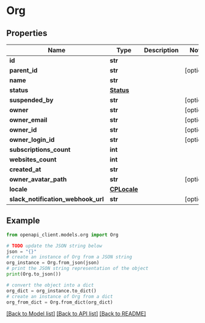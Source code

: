 # Org


## Properties

Name | Type | Description | Notes
------------ | ------------- | ------------- | -------------
**id** | **str** |  | 
**parent_id** | **str** |  | [optional] 
**name** | **str** |  | 
**status** | [**Status**](Status.md) |  | 
**suspended_by** | **str** |  | [optional] 
**owner** | **str** |  | [optional] 
**owner_email** | **str** |  | [optional] 
**owner_id** | **str** |  | [optional] 
**owner_login_id** | **str** |  | [optional] 
**subscriptions_count** | **int** |  | 
**websites_count** | **int** |  | 
**created_at** | **str** |  | 
**owner_avatar_path** | **str** |  | [optional] 
**locale** | [**CPLocale**](CPLocale.md) |  | 
**slack_notification_webhook_url** | **str** |  | [optional] 

## Example

```python
from openapi_client.models.org import Org

# TODO update the JSON string below
json = "{}"
# create an instance of Org from a JSON string
org_instance = Org.from_json(json)
# print the JSON string representation of the object
print(Org.to_json())

# convert the object into a dict
org_dict = org_instance.to_dict()
# create an instance of Org from a dict
org_from_dict = Org.from_dict(org_dict)
```
[[Back to Model list]](../README.md#documentation-for-models) [[Back to API list]](../README.md#documentation-for-api-endpoints) [[Back to README]](../README.md)


